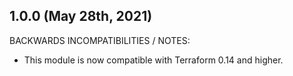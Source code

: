 ## 1.0.0 (May 28th, 2021)

BACKWARDS INCOMPATIBILITIES / NOTES:

* This module is now compatible with Terraform 0.14 and higher.
